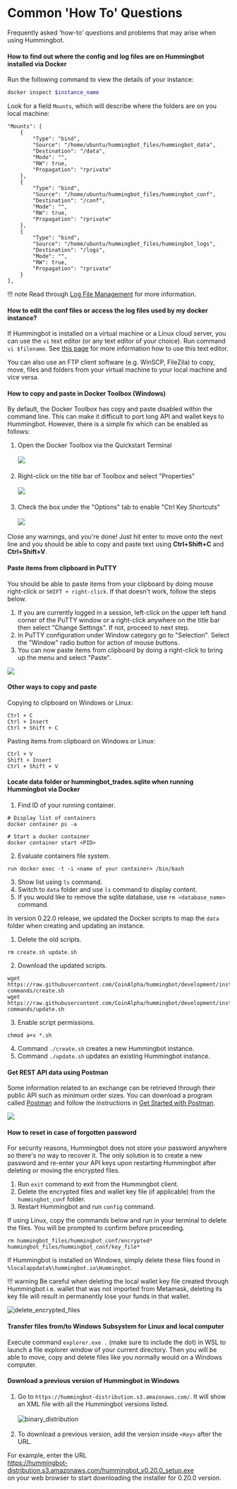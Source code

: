 # Common 'How To' Questions

Frequently asked 'how-to' questions and problems that may arise when using Hummingbot.

#### How to find out where the config and log files are on Hummingbot installed via Docker

Run the following command to view the details of your instance:

```bash
docker inspect $instance_name
```

Look for a field `Mounts`, which will describe where the folders are on you local machine:

```
"Mounts": [
    {
        "Type": "bind",
        "Source": "/home/ubuntu/hummingbot_files/hummingbot_data",
        "Destination": "/data",
        "Mode": "",
        "RW": true,
        "Propagation": "rprivate"
    },
    {
        "Type": "bind",
        "Source": "/home/ubuntu/hummingbot_files/hummingbot_conf",
        "Destination": "/conf",
        "Mode": "",
        "RW": true,
        "Propagation": "rprivate"
    },
    {
        "Type": "bind",
        "Source": "/home/ubuntu/hummingbot_files/hummingbot_logs",
        "Destination": "/logs",
        "Mode": "",
        "RW": true,
        "Propagation": "rprivate"
    }
],
```

!!! note
    Read through [Log File Management](https://docs.hummingbot.io/utilities/logging/) for more information.

#### How to edit the conf files or access the log files used by my docker instance?

If Hummingbot is installed on a virtual machine or a Linux cloud server, you can use the `vi` text editor (or any text editor of your choice). Run command `vi $filename`. See [this page](https://www.tipsandtricks-hq.com/unix-vi-commands-take-advantage-of-the-unix-vi-editor-374) for more information how to use this text editor.

You can also use an FTP client software (e.g. WinSCP, FileZila) to copy, move, files and folders from your virtual machine to your local machine and vice versa.


#### How to copy and paste in Docker Toolbox (Windows)

By default, the Docker Toolbox has copy and paste disabled within the command line. This can make it difficult to port long API and wallet keys to Hummingbot. However, there is a simple fix which can be enabled as follows:

1. Open the Docker Toolbox via the Quickstart Terminal</br></br>
  ![](/assets/img/docker_toolbox_startup.PNG)</br></br>
2. Right-click on the title bar of Toolbox and select "Properties"</br></br>
  ![](/assets/img/docker_toolbox_properties.png)</br></br>
3. Check the box under the "Options" tab to enable "Ctrl Key Shortcuts"</br></br>
  ![](/assets/img/docker_toolbox_enable.png)

Close any warnings, and you're done! Just hit enter to move onto the next line and you should be able to copy and paste text using **Ctrl+Shift+C** and **Ctrl+Shift+V**.


#### Paste items from clipboard in PuTTY

You should be able to paste items from your clipboard by doing mouse right-click or `SHIFT + right-click`. If that doesn't work, follow the steps below.

1. If you are currently logged in a session, left-click on the upper left hand corner of the PuTTY window or a right-click anywhere on the title bar then select "Change Settings". If not, proceed to next step.
2. In PuTTY configuration under Window category go to "Selection". Select the "Window" radio button for action of mouse buttons.
3. You can now paste items from clipboard by doing a right-click to bring up the menu and select "Paste".

![](/assets/img/putty_copy_paste.gif)

#### Other ways to copy and paste

Copying to clipboard on Windows or Linux:

```
Ctrl + C 
Ctrl + Insert
Ctrl + Shift + C
```

Pasting items from clipboard on Windows or Linux:

```
Ctrl + V
Shift + Insert
Ctrl + Shift + V
```

#### Locate data folder or hummingbot_trades.sqlite when running Hummingbot via Docker

1. Find ID of your running container.
```
# Display list of containers
docker container ps -a

# Start a docker container
docker container start <PID>
```
2. Evaluate containers file system.
```
run docker exec -t -i <name of your container> /bin/bash
```
3. Show list using `ls` command.
4. Switch to `data` folder and use `ls` command to display content.
5. If you would like to remove the sqlite database, use `rm <database_name>` command.

In version 0.22.0 release, we updated the Docker scripts to map the `data` folder when creating and updating an instance.

1. Delete the old scripts.
```
rm create.sh update.sh
```
2. Download the updated scripts.
```
wget https://raw.githubusercontent.com/CoinAlpha/hummingbot/development/installation/docker-commands/create.sh
wget https://raw.githubusercontent.com/CoinAlpha/hummingbot/development/installation/docker-commands/update.sh
```
3. Enable script permissions.
```
chmod a+x *.sh
```
4. Command `./create.sh` creates a new Hummingbot instance.
5. Command `./update.sh` updates an existing Hummingbot instance.


#### Get REST API data using Postman

Some information related to an exchange can be retrieved through their public API such as minimum order sizes. You can download a program called [Postman](https://www.getpostman.com/) and follow the instructions in [Get Started with Postman](https://learning.getpostman.com/getting-started/).

![](/assets/img/postman.png)


#### How to reset in case of forgotten password

For security reasons, Hummingbot does not store your password anywhere so there's no way to recover it. The only solution is to create a new password and re-enter your API keys upon restarting Hummingbot after deleting or moving the encrypted files.

1. Run `exit` command to exit from the Hummingbot client.
2. Delete the encrypted files and wallet key file (if applicable) from the `hummingbot_conf` folder.
3. Restart Hummingbot and run `config` command.

If using Linux, copy the commands below and run in your terminal to delete the files. You will be prompted to confirm before proceeding.

```
rm hummingbot_files/hummingbot_conf/encrypted* hummingbot_files/hummingbot_conf/key_file*
```

If Hummingbot is installed on Windows, simply delete these files found in `%localappdata%\hummingbot.io\Hummingbot`.

!!! warning
    Be careful when deleting the local wallet key file created through Hummingbot i.e. wallet that was not imported from Metamask, deleting its key file will result in permanently lose your funds in that wallet.

![delete_encrypted_files](/assets/img/ts_delete_encrypted.gif)


#### Transfer files from/to Windows Subsystem for Linux and local computer

Execute command `explorer.exe .` (make sure to include the dot) in WSL to launch a file explorer window of your current directory. Then you will be able to move, copy and delete files like you normally would on a Windows computer.


#### Download a previous version of Hummingbot in Windows

1. Go to `https://hummingbot-distribution.s3.amazonaws.com/`. It will show an XML file with all the Hummingbot versions listed.</br></br>
    ![binary_distribution](/assets/img/ts_binary_distribution.png)</br></br>
2. To download a previous version, add the version inside `<Key>` after the URL.

For example, enter the URL</br>
https://hummingbot-distribution.s3.amazonaws.com/hummingbot_v0.20.0_setup.exe
</br>on your web browser to start downloading the installer for 0.20.0 version.

